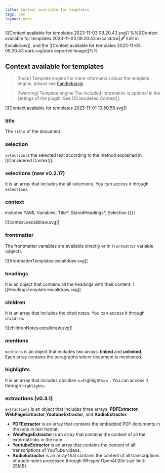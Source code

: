 ```yaml
---
title: Context available for templates
tags: doc
layout: note 
---
```

![[Context available for templates 2023-11-03 09.20.43.svg]]
%%[[Context available for templates 2023-11-03 09.20.43.excalidraw|🖋 Edit in Excalidraw]], and the [[Context available for templates 2023-11-03 09.20.43.dark.svg|dark exported image]]%%
## Context available for templates 


> [!note] Template engine
> For more information about the template engine, please see [handlebarsjs](https://handlebarsjs.com/)

> [!warning] Template engine
> The included information is optional in the settings of the plugin. See [[Considered Context]].
 
![[Context available for templates 2023-11-01 10.50.58.svg]]
### title
The `title` of the document.  

### selection 
`selection` is the selected text according to the method explained in [[Considered Context]].

### selections (new v0.2.17) 
It is an array that includes the all selections. You can access it through `selections`.

### context 
includes YAML Variables, Title*, StaredHeadings*, Selection {{}}

![[context.excalidraw.svg]]
### frontmatter
The frontmatter variables are available directly or in `frontmatter`  variable (object). 

![[frontmatterTemplates.excalidraw.svg]]
### headings
It is an object that contains all the headings with their content.
![[HeadingsTemplate.excalidraw.svg]]

### children
It is an array that includes the cited notes. You can access it through `children`.  

![[childrenNotes.excalidraw.svg]]

### mentions
`mentions` is an object that includes two arrays: **linked** and **unlinked**.  
Each array contains the paragraphs where document is mentioned. 

### highlights
It is an array that includes obsidian ==highlights== .  You can access it through `highlights`.

### extractions (v0.3.1)
`extractions` is an object that includes three arrays: **PDFExtractor**, **WebPageExtractor**,**YoutubeExtractor**, and **AudioExtractor**.  
* **PDFExtractor** is an array that contains the embedded PDF documents in the note in text format.
* **WebPageExtractor** is an array that contains the content of all the external links in the note.
* **YoutubeExtractor** is an array that contains the content of all transcriptions of YouTube videos.
* **AudioExtractor** is an array that contains the content of all transcriptions of audio notes processed through Whisper OpenAI (file size limit: 25MB).

